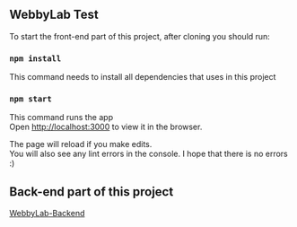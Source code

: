 ## WebbyLab Test

To start the front-end part of this project, after cloning you should run:

### `npm install`

This command needs to install all dependencies that uses in this project

### `npm start`

This command runs the app<br />
Open [http://localhost:3000](http://localhost:3000) to view it in the browser.

The page will reload if you make edits.<br />
You will also see any lint errors in the console. I hope that there is no errors :)

## Back-end part of this project

[WebbyLab-Backend](https://github.com/MentalG/webbylab-backend)

